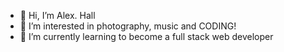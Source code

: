 - 👋 Hi, I’m Alex. Hall
- 👀 I’m interested in photography, music and CODING!  
- 🌱 I’m currently learning to become a full stack web developer

